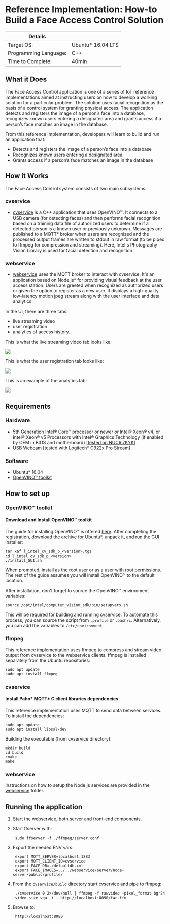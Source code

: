 # Reference Implementation: How-to Build a Face Access Control Solution

| Details            |              |
|-----------------------|---------------|
| Target OS:            |  Ubuntu\* 16.04 LTS   |
| Programming Language: |  C++ |
| Time to Complete:    |  40min     |

## What it Does

The Face Access Control application is one of a series of IoT reference implementations aimed at instructing users on how to
develop a working solution for a particular problem. The solution uses facial recognition as the basis of a control system
for granting physical access. The application detects and registers the image of a person’s face into a database, recognizes
known users entering a designated area and grants access if a person’s face matches an image in the database.

From this reference implementation, developers will learn to build and run an application that:
 * Detects and registers the image of a person’s face into a database
 * Recognizes known users entering a designated area
 * Grants access if a person’s face matches an image in the database

## How it Works

The Face Access Control system consists of two main subsystems:

### cvservice
 * [cvservice](./cvservice) is a C++ application that uses OpenVINO™. It connects to a
   USB camera (for detecting faces) and then performs facial recognition based on a training data file of authorized users to
   determine if a detected person is a known user or previously unknown. Messages are published to a MQTT\* broker when users
   are recognized and the processed output frames are written to stdout in raw format (to be piped to ffmpeg for compression
   and streaming). Here, Intel's Photography Vision Library is used for facial detection and recognition.

### webservice
 * [webservice](./webservice) uses the MQTT broker to interact with cvservice. It's an application based on Node.js\* for
   providing visual feedback at the user access station. Users are greeted when recognized as authorized users or given the
   option to register as a new user. It displays a high-quality, low-latency motion jpeg stream along with the user interface
   and data analytics.

In the UI, there are three tabs:
 * live streaming video
 * user registration
 * analytics of access history.

This is what the live streaming video tab looks like:

![](./images/face-recognize.png)

This is what the user registration tab looks like:

![](./images/john-doe-directory.jpg)

This is an example of the analytics tab:

![](./images/analytics-screenshot.jpg)

## Requirements
### Hardware

 * 5th Generation Intel® Core™ processor or newer *or* Intel® Xeon® v4, or Intel® Xeon® v5 Processors with Intel® Graphics Technology (if enabled by OEM in BIOS and motherboard)
[[tested on NUC6i7KYK](https://www.intel.com/content/www/us/en/products/boards-kits/nuc/kits/nuc6i7kyk.html)]
 * USB Webcam [tested with Logitech\* C922x Pro Stream]

### Software
 * Ubuntu\* 16.04
 * [OpenVINO™ toolkit](https://software.intel.com/en-us/computer-vision-sdk)

## How to set up

### OpenVINO™ toolkit

#### Download and Install OpenVINO™ toolkit

The guide for installing OpenVINO™ is offered [here](https://software.intel.com/en-us/articles/CVSDK-Install-Linux).
After completing the registration, download the archive for Ubuntu\*, unpack it, and run the GUI installer:

    tar xaf l_intel_cv_sdk_p_<version>.tgz
    cd l_intel_cv_sdk_p_<version>
    ./install_GUI.sh

When prompted, install as the root user or as a user with root permissions. The rest of the guide assumes you will install OpenVINO™ to the default location.

After installation, don't forget to source the OpenVINO™ environment variables:

    source /opt/intel/computer_vision_sdk/bin/setupvars.sh

This will be required for building and running cvservice.
To automate this process, you can source the script from `.profile` or `.bashrc`. Alternatively, you can add the variables to
`/etc/environment`.

### ffmpeg

This reference implementation uses ffmpeg to compress and stream video output from cvservice to the webservice clients. ffmpeg
is installed separately from the Ubuntu repositories:

    sudo apt update
    sudo apt install ffmpeg

### cvservice

#### Install Paho\* MQTT\* C client libraries dependencies
This reference implementation uses MQTT to send data between services. To install the dependencies:

    sudo apt update
    sudo apt install libssl-dev

Building the executable (from cvservice directory):

    mkdir build
    cd build
    cmake ..
    make

### webservice

Instructions on how to setup the Node.js services are provided in the [webservice](./webservice) folder.

## Running the application

1. Start the webservice, both server and front-end components.

2. Start ffserver with:

        sudo ffserver -f ./ffmpeg/server.conf

3. Export the needed ENV vars:

        export MQTT_SERVER=localhost:1883
        export MQTT_CLIENT_ID=cvservice
        export FACE_DB=./defaultdb.xml
        export FACE_IMAGES=../../webservice/server/node-server/public/profile/

4. From the `cvservice/build` directory start cvservice and pipe to ffmpeg:

        ./cvservice 0 2>/dev/null | ffmpeg -f rawvideo -pixel_format bgr24 -video_size vga -i - http://localhost:8090/fac.ffm

5. Browse to:

        http://localhost:8080
